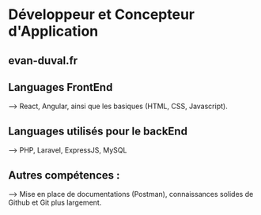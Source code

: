 # Développeur et Concepteur d'Application
## evan-duval.fr

## Languages FrontEnd
--> React, Angular, ainsi que les basiques (HTML, CSS, Javascript).

## Languages utilisés pour le backEnd
--> PHP, Laravel, ExpressJS, MySQL

## Autres compétences :
--> Mise en place de documentations (Postman), connaissances solides de Github et Git plus largement. 
